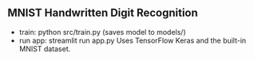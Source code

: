 MNIST Handwritten Digit Recognition
----------------------------------
- train: python src/train.py   (saves model to models/)
- run app: streamlit run app.py
Uses TensorFlow Keras and the built-in MNIST dataset.
